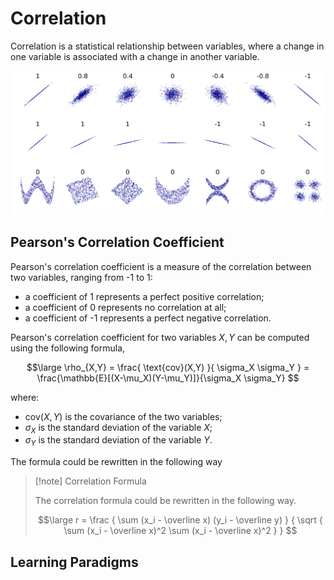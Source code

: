 # Correlation

Correlation is a statistical relationship between variables, where a change in one variable is associated with a change in another variable.

![Examples of correlation between sets of points](assets/correlation_examples.png)

## Pearson's Correlation Coefficient

Pearson's correlation coefficient is a measure of the correlation between two variables, ranging from -1 to 1:

- a coefficient of 1 represents a perfect positive correlation;
- a coefficient of 0 represents no correlation at all;
- a coefficient of -1 represents a perfect negative correlation.

Pearson's correlation coefficient for two variables $X,Y$ can be computed using the following formula,

$$\large
	\rho_{X,Y} = \frac{ \text{cov}(X,Y) }{ \sigma_X \sigma_Y }
	= \frac{\mathbb{E}[(X-\mu_X)(Y-\mu_Y)]}{\sigma_X \sigma_Y}
$$

where:
- $\text{cov}(X,Y)$ is the covariance of the two variables;
- $\sigma_X$ is the standard deviation of the variable $X$;
- $\sigma_Y$ is the standard deviation of the variable $Y$.

The formula could be rewritten in the following way

> [!note] Correlation Formula
> 
> The correlation formula could be rewritten in the following way.
> 
> $$\large
> 	r = \frac
> 	{ \sum (x_i - \overline x) (y_i - \overline y) }
> 	{ \sqrt {
> 	\sum (x_i - \overline x)^2 \sum (x_i - \overline x)^2
> 	} }
> $$

## Learning Paradigms

